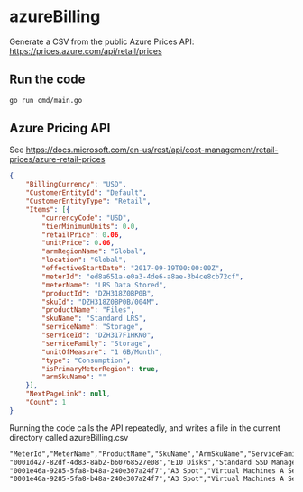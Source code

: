 # azureBilling

Generate a CSV from the public Azure Prices API: https://prices.azure.com/api/retail/prices

## Run the code

```bash
go run cmd/main.go
```

## Azure Pricing API

See https://docs.microsoft.com/en-us/rest/api/cost-management/retail-prices/azure-retail-prices

```json
{
	"BillingCurrency": "USD",
	"CustomerEntityId": "Default",
	"CustomerEntityType": "Retail",
	"Items": [{
		"currencyCode": "USD",
		"tierMinimumUnits": 0.0,
		"retailPrice": 0.06,
		"unitPrice": 0.06,
		"armRegionName": "Global",
		"location": "Global",
		"effectiveStartDate": "2017-09-19T00:00:00Z",
		"meterId": "ed8a651a-e0a3-4de6-a8ae-3b4ce8cb72cf",
		"meterName": "LRS Data Stored",
		"productId": "DZH318Z0BP0B",
		"skuId": "DZH318Z0BP0B/004M",
		"productName": "Files",
		"skuName": "Standard LRS",
		"serviceName": "Storage",
		"serviceId": "DZH317F1HKN0",
		"serviceFamily": "Storage",
		"unitOfMeasure": "1 GB/Month",
		"type": "Consumption",
		"isPrimaryMeterRegion": true,
		"armSkuName": ""
	}],
	"NextPageLink": null,
	"Count": 1
}
```

Running the code calls the API repeatedly, and writes a file in the current directory called azureBilling.csv

```txt
"MeterId","MeterName","ProductName","SkuName","ArmSkuName","ServiceFamily","ServiceName","Location","UnitOfMeasure","ItemType","ReservationTerm","EffectiveStartDate","TierMinimumUnits","UnitPrice","RetailPrice"
"0001d427-82df-4d83-8ab2-b60768527e08","E10 Disks","Standard SSD Managed Disks","E10 LRS","","Storage","Storage","UK South","1/Month","Consumption","","01-11-2018",0.000000,10.560000,10.560000
"0001e46a-9285-5fa8-b48a-240e307a24f7","A3 Spot","Virtual Machines A Series Windows","A3 Spot","Standard_A3","Compute","Virtual Machines","UK North","1 Hour","DevTestConsumption","","16-10-2019",0.000000,0.062988,0.062988
"0001e46a-9285-5fa8-b48a-240e307a24f7","A3 Spot","Virtual Machines A Series Windows","A3 Spot","Standard_A3","Compute","Virtual Machines","UK North","1 Hour","Consumption","","16-10-2019",0.000000,0.190000,0.190000
```
